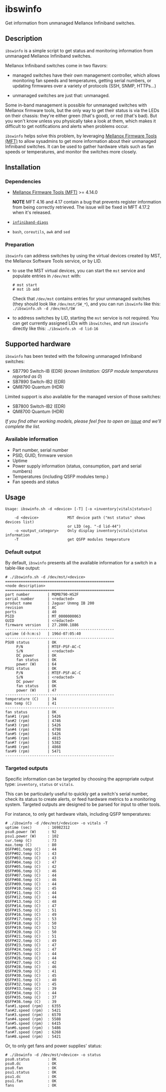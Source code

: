 # ibswinfo
Get information from unmanaged Mellanox Infiniband switches.


## Description

`ibswinfo` is a simple script to get status and monitoring information
from unmanaged Mellanox Infiniband switches.

Mellanox Infiniband switches come in two flavors:

* managed switches have their own management controller, which allows
  monitoring fan speeds and temperatures, getting serial numbers, or updating
  firmwares over a variety of protocols (SSH, SNMP, HTTPs...)

* unmanaged switches are just that: unmanaged.

Some in-band management is possible for unmanaged switches with Mellanox
firmware tools, but the only way to get their status is via the LEDs on their
chassis: they're either green (that's good), or red (that's bad). But you won't
know unless you physically take a look at them, which makes it difficult to get
notifications and alerts when problems occur.


`ibswinfo` helps solve this problem, by leveraging [Mellanox Firmware Tools
(MFT)](https://www.mellanox.com/products/adapter-software/firmware-tools) to
allow sysadmins to get more information about their unmanaged Infiniband
switches. It can be used to gather hardware vitals such as fan speeds or
temperatures, and monitor the switches more closely.


## Installation

### Dependencies

* [Mellanox Firmware Tools
  (MFT)](https://www.mellanox.com/products/adapter-software/firmware-tools) >=
  4.14.0

  **NOTE** MFT 4.16 and 4.17 contain a bug that prevents register information 
  from being correctly retrieved. The issue will be fixed in MFT 4.17.2 when 
  it's released. 
* [`infiniband-diags`](https://github.com/linux-rdma/rdma-core)
* `bash`, `coreutils`, `awk` and `sed`

### Preparation

`ibswinfo` can address switches by using the virtual devices created by MST,
the Mellanox Software Tools service, or by LID.

* to use the MST virtual devices, you can start the `mst` service and populate
  entries in `/dev/mst` with:

    ```
    # mst start
    # mst ib add
    ```

    Check that `/dev/mst` contains entries for your unmanaged switches (they
    should look like `/dev/mst/SW_*`), and you can run `ibswinfo` like this:
    `./ibswinfo.sh -d /dev/mst/SW`

* to address switches by LID, starting the `mst` service is not required. You
  can get currently assigned LIDs with `ibswitches`, and run `ibswinfo`
  directly like this: `./ibswinfo.sh -d lid-16`


## Supported hardware

`ibswinfo` has been tested with the following unmanaged Infiniband switches:
* SB7790 Switch-IB (EDR) (_known limitation: QSFP module temperatures reported as 0_)
* SB7890 Switch-IB2 (EDR)
* QM8790 Quantum (HDR)



Limited support is also available for the managed version of those switches:
* SB7800 Switch-IB2 (EDR)
* QM8700 Quantum (HDR)

_If you find other working models, please feel free to open an
[issue](https://github.com/stanford-rc/ibswinfo/issues/new) and
we'll complete the list._


### Available information

* Part number, serial number
* PSID, GUID, firmware version
* Uptime
* Power supply information (status, consumption, part and serial numbers)
* Temperatures (including QSFP modules temp.)
* Fan speeds and status


## Usage

```
Usage: ibswinfo.sh -d <device> [-T] [-o <inventory|vitals|status>]

    -d <device>             MST device path ("mst status" shows devices list)
                            or LID (eg. "-d lid-44")
    -o <output_category>    Only display inventory|vitals|status information
    -T                      get QSFP modules temperature

```

### Default output

By default, `ibswinfo` presents all the available information for a switch in a
table-like output:

```
# ./ibswinfo.sh -d /dev/mst/<device>
=================================================
<node description>
=================================================
part number        | MQM8790-HS2F
serial number      | <redacted>
product name       | Jaguar Unmng IB 200
revision           | AC
ports              | 40
PSID               | MT_0000000063
GUID               | <redacted>
firmware version   | 27.2000.1886
-------------------------------------------------
uptime (d-h:m:s)   | 196d-07:05:40
-------------------------------------------------
PSU0 status        | OK
     P/N           | MTEF-PSF-AC-C
     S/N           | <redacted>
     DC power      | OK
     fan status    | OK
     power (W)     | 64
PSU1 status        | OK
     P/N           | MTEF-PSF-AC-C
     S/N           | <redacted>
     DC power      | OK
     fan status    | OK
     power (W)     | 47
-------------------------------------------------
temperature (C)    | 34
max temp (C)       | 41
-------------------------------------------------
fan status         | OK
fan#1 (rpm)        | 5426
fan#2 (rpm)        | 4746
fan#3 (rpm)        | 5426
fan#4 (rpm)        | 4798
fan#5 (rpm)        | 5426
fan#6 (rpm)        | 4815
fan#7 (rpm)        | 5382
fan#8 (rpm)        | 4868
fan#9 (rpm)        | 5471
-------------------------------------------------
```

### Targeted outputs

Specific information can be targeted by choosing the appropriate output type:
`inventory`, `status` or `vitals`.

This can be particularly useful to quickly get a switch's serial number, check
its status to create alerts, or feed hardware metrics to a monitoring system.
Targeted outputs are designed to be parsed for input to other tools.

For instance, to only get hardware vitals, including QSFP temperatures:

```
# ./ibswinfo -d /dev/mst/<device> -o vitals -T
uptime (sec)       : 16982312
psu0.power (W)     : 92
psu1.power (W)     : 102
cur.temp (C)       : 73
max.temp (C)       : 80
QSFP#01.temp (C)   : 44
QSFP#02.temp (C)   : 43
QSFP#03.temp (C)   : 43
QSFP#04.temp (C)   : 47
QSFP#05.temp (C)   : 42
QSFP#06.temp (C)   : 46
QSFP#07.temp (C)   : 44
QSFP#08.temp (C)   : 46
QSFP#09.temp (C)   : 44
QSFP#10.temp (C)   : 45
QSFP#11.temp (C)   : 44
QSFP#12.temp (C)   : 44
QSFP#13.temp (C)   : 48
QSFP#14.temp (C)   : 47
QSFP#15.temp (C)   : 51
QSFP#16.temp (C)   : 49
QSFP#17.temp (C)   : 53
QSFP#18.temp (C)   : 50
QSFP#19.temp (C)   : 52
QSFP#20.temp (C)   : 50
QSFP#21.temp (C)   : 51
QSFP#22.temp (C)   : 49
QSFP#23.temp (C)   : 47
QSFP#24.temp (C)   : 47
QSFP#25.temp (C)   : 44
QSFP#26.temp (C)   : 44
QSFP#27.temp (C)   : 42
QSFP#28.temp (C)   : 46
QSFP#29.temp (C)   : 41
QSFP#30.temp (C)   : 45
QSFP#31.temp (C)   : 40
QSFP#32.temp (C)   : 45
QSFP#33.temp (C)   : 39
QSFP#34.temp (C)   : 44
QSFP#35.temp (C)   : 37
QSFP#36.temp (C)   : 39
fan#1.speed (rpm)  : 6355
fan#2.speed (rpm)  : 5421
fan#3.speed (rpm)  : 6570
fan#4.speed (rpm)  : 5508
fan#5.speed (rpm)  : 6415
fan#6.speed (rpm)  : 5486
fan#7.speed (rpm)  : 6268
fan#8.speed (rpm)  : 5421
```

Or, to only get fans and power supplies' status:

```
# ./ibswinfo -d /dev/mst/<device> -o status
psu0.status        : OK
psu0.dc            : OK
psu0.fan           : OK
psu1.status        : OK
psu1.dc            : OK
psu1.fan           : OK
fans               : OK
```
